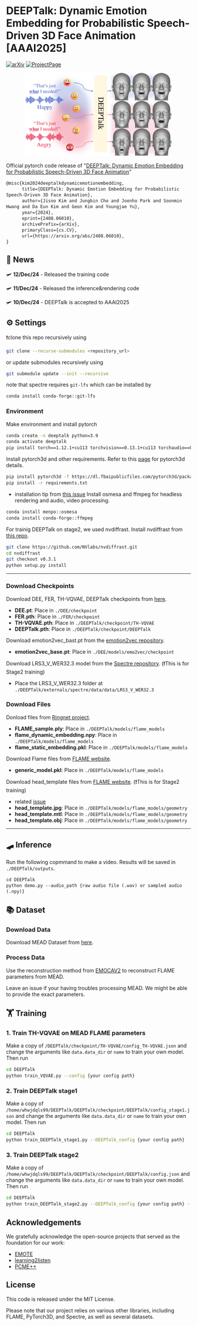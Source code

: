 # DEEPTalk: Dynamic Emotion Embedding for Probabilistic Speech-Driven 3D Face Animation [AAAI2025]
[![arXiv](https://img.shields.io/badge/arXiv-<2408.06010>-red.svg)](https://arxiv.org/abs/2408.06010)
[![ProjectPage](https://img.shields.io/badge/ProjectPage-DEEPTalk-<COLOR>.svg)](https://whwjdqls.github.io/deeptalk_website/)

<p align="center">
  <img src="./demo/teaser_final.png" alt="alt text" width="400">
</p>

Official pytorch code release of "[DEEPTalk: Dynamic Emotion Embedding for Probabilistic Speech-Driven 3D Face Animation](https://arxiv.org/abs/2408.06010)"

```
@misc{kim2024deeptalkdynamicemotionembedding,
      title={DEEPTalk: Dynamic Emotion Embedding for Probabilistic Speech-Driven 3D Face Animation}, 
      author={Jisoo Kim and Jungbin Cho and Joonho Park and Soonmin Hwang and Da Eun Kim and Geon Kim and Youngjae Yu},
      year={2024},
      eprint={2408.06010},
      archivePrefix={arXiv},
      primaryClass={cs.CV},
      url={https://arxiv.org/abs/2408.06010}, 
}
```
## 📨 News
🛩️ **12/Dec/24** - Released the training code

🛩️ **11/Dec/24** - Released the inference&rendering code

🛩️ **10/Dec/24** - DEEPTalk is accepted to AAAI2025

## ⚙️ Settings
❗clone this repo recursively using 
```bash
git clone --recurse-submodules <repository_url>
```
or update submodules recursively using 
```bash
git submodule update --init --recursive
```
note that spectre requires `git-lfs` which can be installed by
```bash
conda install conda-forge::git-lfs
```
### Environment
Make environment and install pytorch
```bash
conda create -n deeptalk python=3.9
conda activate deeptalk
pip install torch==1.12.1+cu113 torchvision==0.13.1+cu113 torchaudio==0.12.1 --extra-index-url https://download.pytorch.org/whl/cu113
```
Install pytorch3d and other requirements. Refer to this [page](https://github.com/facebookresearch/pytorch3d/blob/main/INSTALL.md) for pytorch3d details.
```bash
pip install pytorch3d -f https://dl.fbaipublicfiles.com/pytorch3d/packaging/wheels/py39_cu113_pyt1121/download.html
pip install -r requirements.txt
```
- installation tip from [this issue](https://github.com/whwjdqls/DEEPTalk/issues/5)
Install osmesa and ffmpeg for headless rendering and audio, video processing. 
```bash
conda install menpo::osmesa
conda install conda-forge::ffmpeg
```
For trainig DEEPTalk on stage2, we used nvdiffrast.
Install nvdiffrast from [this repo](https://github.com/NVlabs/nvdiffrast).
```bash
git clone https://github.com/NVlabs/nvdiffrast.git
cd nvdiffrast
git checkout v0.3.1
python setup.py install
```
---
### Download Checkpoints
Download DEE, FER, TH-VQVAE, DEEPTalk checkpoints from [here](https://drive.google.com/drive/u/0/folders/1vmgJCvAq96C83eU4JuUFooubL-y7Py44).
- **DEE.pt**: Place in `./DEE/checkpoint`
- **FER.pth**: Place in `./FER/checkpoint`
- **TH-VQVAE.pth**: Place in `./DEEPTalk/checkpoint/TH-VQVAE`
- **DEEPTalk.pth**: Place in `./DEEPTalk/checkpoint/DEEPTalk`

Download emotion2vec_bast.pt from the [emotion2vec repository](https://huggingface.co/emotion2vec/emotion2vec_base).
- **emotion2vec_base.pt**: Place in `./DEE/models/emo2vec/checkpoint`

Download LRS3_V_WER32.3 model from the [Spectre repository](https://github.com/filby89/spectre/blob/master/get_training_data.sh). (❗This is for Stage2 training)
- Place the LRS3_V_WER32.3 folder at `./DEEPTalk/externals/spectre/data/data/LRS3_V_WER32.3`

### Download Files
Donload files from [Ringnet project](https://github.com/soubhiksanyal/RingNet/tree/master/flame_model).
- **FLAME_sample.ply**: Place in `./DEEPTalk/models/flame_models`
- **flame_dynamic_embedding.npy**: Place in `./DEEPTalk/models/flame_models`
- **flame_static_embedding.pkl**: Place in `./DEEPTalk/models/flame_models`

Download Flame files from [FLAME website](https://flame.is.tue.mpg.de/).
- **generic_model.pkl**: Place in `./DEEPTalk/models/flame_models`

Download head_template files from [FLAME website](https://flame.is.tue.mpg.de/). (❗This is for Stage2 training)
- related [issue](https://github.com/whwjdqls/DEEPTalk/issues/3#issuecomment-2547336926)
- **head_template.jpg**: Place in `./DEEPTalk/models/flame_models/geometry`
- **head_template.mtl**: Place in `./DEEPTalk/models/flame_models/geometry`
- **head_template.obj**: Place in `./DEEPTalk/models/flame_models/geometry`
---
## 🛹 Inference
Run the following copmmand to make a video. Results will be saved in `./DEEPTalk/outputs`.
```
cd DEEPTalk
python demo.py --audio_path {raw audio file (.wav) or sampled audio (.npy)}
```

## 📚 Dataset 
### Download Data
Download MEAD Dataset from [here](https://github.com/uniBruce/Mead).

### Process Data
Use the reconstruction method from [EMOCAV2](https://github.com/radekd91/inferno) to reconstruct FLAME parameters from MEAD.

Leave an issue if your having troubles processing MEAD. We might be able to provide the exact parameters.


## 🏋️ Training
### 1. Train TH-VQVAE on MEAD FLAME parameters
Make a copy of `/DEEPTalk/checkpoint/TH-VQVAE/config_TH-VQVAE.json` and change the arguments like `data.data_dir` or `name` to train your own model.
Then run
```bash
cd DEEPTalk
python train_VQVAE.py --config {your config path}
```
### 2. Train DEEPTalk stage1
Make a copy of `/home/whwjdqls99/DEEPTalk/DEEPTalk/checkpoint/DEEPTalk/config_stage1.json` and change the arguments like `data.data_dir` or `name` to train your own model.
Then run
```bash
cd DEEPTalk
python train_DEEPTalk_stage1.py --DEEPTalk_config {your config path}
```
### 3. Train DEEPTalk stage2
Make a copy of `/home/whwjdqls99/DEEPTalk/DEEPTalk/checkpoint/DEEPTalk/config.json` and change the arguments like `data.data_dir` or `name` to train your own model.
Then run
```bash
cd DEEPTalk
python train_DEEPTalk_stage2.py --DEEPTalk_config {your config path} --checkpoint {stage1 trained model checkpoint path}
```

## Acknowledgements
We gratefully acknowledge the open-source projects that served as the foundation for our work:

- [EMOTE](https://github.com/radekd91/inferno)
- [learning2listen](https://github.com/evonneng/learning2listen)
- [PCME++](https://github.com/naver-ai/pcmepp)

## License
This code is released under the MIT License.

Please note that our project relies on various other libraries, including FLAME, PyTorch3D, and Spectre, as well as several datasets.
